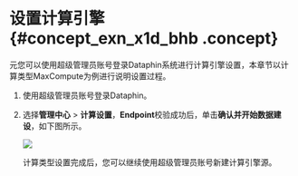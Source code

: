 # 设置计算引擎 {#concept_exn_x1d_bhb .concept}

元您可以使用超级管理员账号登录Dataphin系统进行计算引擎设置，本章节以计算类型MaxCompute为例进行说明设置过程。

1.  使用超级管理员账号登录Dataphin。
2.  选择**管理中心** \> **计算设置**，**Endpoint**校验成功后，单击**确认并开始数据建设**，如下图所示。

    ![](http://static-aliyun-doc.oss-cn-hangzhou.aliyuncs.com/assets/img/136278/155599238840433_zh-CN.png)

    计算类型设置完成后，您可以继续使用超级管理员账号新建计算引擎源。


